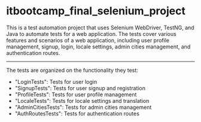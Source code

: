 # itbootcamp_final_selenium_project

This is a test automation project that uses Selenium WebDriver, TestNG, and Java to 
automate tests for a web application.
The tests cover various features and scenarios of a web application, 
including user profile management, signup, login, locale settings, admin cities management, and authentication routes. 
***
The tests are organized on the functionality they test:
* "LoginTests": Tests for user login
* "SignupTests": Tests for user signup and registration
* "ProfileTests": Tests for user profile management
* "LocaleTests": Tests for locale settings and translation
* "AdminCitiesTests": Tests for admin cities management
* "AuthRoutesTests": Tests for authentication routes

